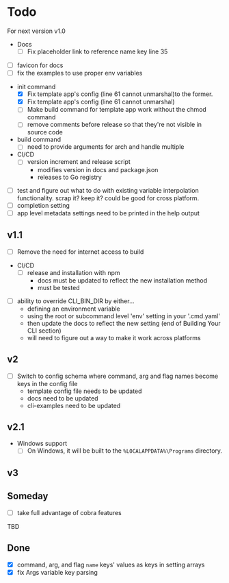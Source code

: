 # Todo

For next version v1.0

- Docs
  - [ ] Fix placeholder link to reference name key line 35
- [ ] favicon for docs
- [ ] fix the examples to use proper env variables
- init command
  - [x] Fix template app's config (line 61 cannot unmarshal)to the former.
  - [x] Fix template app's config (line 61 cannot unmarshal)
  - [ ] Make build command for template app work without the chmod command
  - [ ] remove comments before release so that they're not visible in source code
- build command
  - [ ] need to provide arguments for arch and handle multiple
- CI/CD
  - [ ] version increment and release script
    - modifies version in docs and package.json
    - releases to Go registry
- [ ] test and figure out what to do with existing variable interpolation functionality.
scrap it? keep it? could be good for cross platform.
- [ ] completion setting
- [ ] app level metadata settings need to be printed in the help output

## v1.1

- [ ] Remove the need for internet access to build
- CI/CD
  - [ ] release and installation with npm
    - docs must be updated to reflect the new installation method
    - must be tested
- [ ] ability to override CLI_BIN_DIR by either...
  - defining an environment variable
  - using the root or subcommand level 'env' setting in your '.cmd.yaml'
  - then update the docs to reflect the new setting (end of Building Your CLI section)
  - will need to figure out a way to make it work across platforms

## v2

- [ ] Switch to config schema where command, arg and flag names become keys in
the config file
  - template config file needs to be updated
  - docs need to be updated
  - cli-examples need to be updated

## v2.1

- Windows support
  - [ ] On Windows, it will be built to the `%LOCALAPPDATA%\Programs` directory.

## v3

## Someday

- [ ] take full advantage of cobra features

TBD

## Done

- [x] command, arg, and flag `name` keys' values as keys in setting arrays
- [x] fix Args variable key parsing
